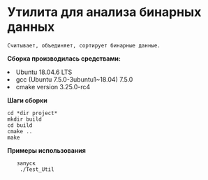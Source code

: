 #  Утилита для анализа бинарных данных
    Считывает, объединяет, сортирует бинарные данные.
   
   **Сборка производилась средствами:**
   <li> Ubuntu 18.04.6 LTS
   <li> gcc (Ubuntu 7.5.0-3ubuntu1~18.04) 7.5.0
   <li> cmake version 3.25.0-rc4

   **Шаги сборки**

    cd *dir project*
    mkdir build
    cd build
    cmake ..
    make

   **Примеры использования**

       запуск
        ./Test_Util
